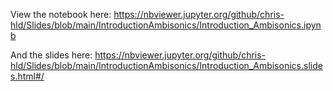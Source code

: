 View the notebook here:
https://nbviewer.jupyter.org/github/chris-hld/Slides/blob/main/IntroductionAmbisonics/Introduction_Ambisonics.ipynb

And the slides here:
https://nbviewer.jupyter.org/github/chris-hld/Slides/blob/main/IntroductionAmbisonics/Introduction_Ambisonics.slides.html#/
